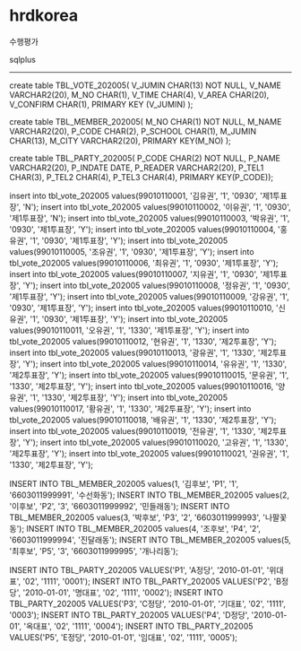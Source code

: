 # hrdkorea
수행평가

sqlplus

-------

create table TBL_VOTE_202005(
 V_JUMIN CHAR(13) NOT NULL,
 V_NAME VARCHAR2(20),
 M_NO CHAR(1),
 V_TIME CHAR(4),
 V_AREA CHAR(20),
 V_CONFIRM CHAR(1),
 PRIMARY KEY (V_JUMIN)
);


create table TBL_MEMBER_202005(
M_NO CHAR(1) NOT NULL,
M_NAME VARCHAR2(20),
P_CODE CHAR(2),
P_SCHOOL CHAR(1),
M_JUMIN CHAR(13),
M_CITY VARCHAR2(20),
PRIMARY KEY(M_NO)
);

create table TBL_PARTY_202005(
P_CODE CHAR(2) NOT NULL,
P_NAME VARCHAR2(20),
P_INDATE DATE,
P_READER VARCHAR2(20),
P_TEL1 CHAR(3),
P_TEL2 CHAR(4),
P_TEL3 CHAR(4),
PRIMARY KEY(P_CODE));

insert into tbl_vote_202005 values(99010110001, '김유권', '1', '0930', '제1투표장', 'N');
insert into tbl_vote_202005 values(99010110002, '이유권', '1', '0930', '제1투표장', 'N');
insert into tbl_vote_202005 values(99010110003, '박유권', '1', '0930', '제1투표장', 'Y');
insert into tbl_vote_202005 values(99010110004, '홍유권', '1', '0930', '제1투표장', 'Y');
insert into tbl_vote_202005 values(99010110005, '조유권', '1', '0930', '제1투표장', 'Y');
insert into tbl_vote_202005 values(99010110006, '최유권', '1', '0930', '제1투표장', 'Y');
insert into tbl_vote_202005 values(99010110007, '지유권', '1', '0930', '제1투표장', 'Y');
insert into tbl_vote_202005 values(99010110008, '정유권', '1', '0930', '제1투표장', 'Y');
insert into tbl_vote_202005 values(99010110009, '강유권', '1', '0930', '제1투표장', 'Y');
insert into tbl_vote_202005 values(99010110010, '신유권', '1', '0930', '제1투표장', 'Y');
insert into tbl_vote_202005 values(99010110011, '오유권', '1', '1330', '제1투표장', 'Y');
insert into tbl_vote_202005 values(99010110012, '현유권', '1', '1330', '제2투표장', 'Y');
insert into tbl_vote_202005 values(99010110013, '광유권', '1', '1330', '제2투표장', 'Y');
insert into tbl_vote_202005 values(99010110014, '유유권', '1', '1330', '제2투표장', 'Y');
insert into tbl_vote_202005 values(99010110015, '문유권', '1', '1330', '제2투표장', 'Y');
insert into tbl_vote_202005 values(99010110016, '양유권', '1', '1330', '제2투표장', 'Y');
insert into tbl_vote_202005 values(99010110017, '황유권', '1', '1330', '제2투표장', 'Y');
insert into tbl_vote_202005 values(99010110018, '배유권', '1', '1330', '제2투표장', 'Y');
insert into tbl_vote_202005 values(99010110019, '전유권', '1', '1330', '제2투표장', 'Y');
insert into tbl_vote_202005 values(99010110020, '고유권', '1', '1330', '제2투표장', 'Y');
insert into tbl_vote_202005 values(99010110021, '권유권', '1', '1330', '제2투표장', 'Y');

INSERT INTO TBL_MEMBER_202005 values(1, '김후보', 'P1', '1', '6603011999991', '수선화동');
INSERT INTO TBL_MEMBER_202005 values(2, '이후보', 'P2', '3', '6603011999992', '민들래동');
INSERT INTO TBL_MEMBER_202005 values(3, '박후보', 'P3', '2', '6603011999993', '나팔꽃동');
INSERT INTO TBL_MEMBER_202005 values(4, '조후보', 'P4', '2', '6603011999994', '진달래동');
INSERT INTO TBL_MEMBER_202005 values(5, '최후보', 'P5', '3', '6603011999995', '개나리동');

INSERT INTO TBL_PARTY_202005 VALUES('P1', 'A정당', '2010-01-01', '위대표', '02', '1111', '0001');
INSERT INTO TBL_PARTY_202005 VALUES('P2', 'B정당', '2010-01-01', '명대표', '02', '1111', '0002');
INSERT INTO TBL_PARTY_202005 VALUES('P3', 'C정당', '2010-01-01', '기대표', '02', '1111', '0003');
INSERT INTO TBL_PARTY_202005 VALUES('P4', 'D정당', '2010-01-01', '옥대표', '02', '1111', '0004');
INSERT INTO TBL_PARTY_202005 VALUES('P5', 'E정당', '2010-01-01', '임대표', '02', '1111', '0005');
